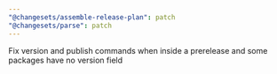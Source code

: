 ```yaml
---
"@changesets/assemble-release-plan": patch
"@changesets/parse": patch
---
```


Fix version and publish commands when inside a prerelease and some packages have no version field
